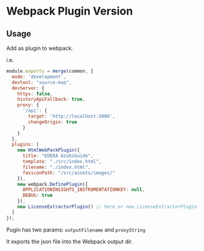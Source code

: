 # Webpack Plugin Version

## Usage

Add as plugin to webpack. 

i.e.
```js
module.exports = merge(common, {
  mode: 'development',
  devtool: "source-map",
  devServer: {
    https: false,
    historyApiFallback: true,
    proxy: {
      '/api': {
        target: 'http://localhost:5000',
        changeOrigin: true
      }
    }
  },
  plugins: [
    new HtmlWebPackPlugin({
      title: "EDEKA AzubiGuide",
      template: "./src/index.html",
      filename: "./index.html",
      faviconPath: "/src/assets/images/"
    }),
    new webpack.DefinePlugin({
      APPLICATIONINSIGHTS_INSTRUMENTATIONKEY: null,
      DEBUG: true
    }),
    new LicenseExtractorPlugin() // here or new LicenseExtractorPlugin('my-licenses.json', '123.456.222.111:4289')
  ]
});
```

Pugin has two params: ```outputFilename``` and ```proxyString```

It exports the json file into the Webpack output dir. 